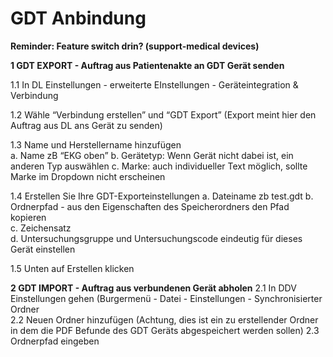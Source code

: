 ﻿# GDT Anbindung 
**Reminder: Feature switch drin? (support-medical devices)**  

**1 GDT EXPORT - Auftrag aus Patientenakte an GDT Gerät senden** 

   1.1 In DL Einstellungen - erweiterte EInstellungen - Geräteintegration & Verbindung  

   1.2 Wähle “Verbindung erstellen” und “GDT Export” (Export meint hier den Auftrag aus DL ans Gerät zu senden)  
   
   1.3 Name und Herstellername hinzufügen  
      a. Name zB “EKG oben” 
      b. Gerätetyp: Wenn Gerät nicht dabei ist, ein anderen Typ auswählen 
      c. Marke: auch individueller Text möglich, sollte Marke im Dropdown nicht erscheinen  

   1.4 Erstellen Sie Ihre GDT-Exporteinstellungen
      a. Dateiname zb test.gdt 
      b. Ordnerpfad - aus den Eigenschaften des Speicherordners den Pfad kopieren   
      c. Zeichensatz  
      d.  Untersuchungsgruppe und Untersuchungscode eindeutig für dieses Gerät einstellen  
      
   1.5 Unten auf Erstellen klicken 

  

**2 GDT IMPORT - Auftrag aus verbundenen Gerät abholen**
    2.1 In DDV Einstellungen gehen (Burgermenü - Datei - Einstellungen - Synchronisierter Ordner  
    2.2 Neuen Ordner hinzufügen (Achtung, dies ist ein zu erstellender Ordner in dem die PDF Befunde des GDT Geräts abgespeichert werden sollen) 
    2.3 Ordnerpfad eingeben  








